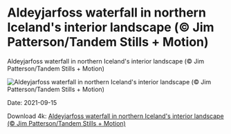 # Aldeyjarfoss waterfall in northern Iceland's interior landscape (© Jim Patterson/Tandem Stills + Motion)

Aldeyjarfoss waterfall in northern Iceland's interior landscape (© Jim Patterson/Tandem Stills + Motion)

![Aldeyjarfoss waterfall in northern Iceland's interior landscape (© Jim Patterson/Tandem Stills + Motion)](https://bing.com/th?id=OHR.Aldeyjarfoss_EN-US0170785343_UHD.jpg&w=1024&h=576)

Date: 2021-09-15

Download 4k: [Aldeyjarfoss waterfall in northern Iceland's interior landscape (© Jim Patterson/Tandem Stills + Motion)](https://bing.com/th?id=OHR.Aldeyjarfoss_EN-US0170785343_UHD.jpg)

